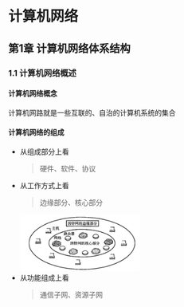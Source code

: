 # 计算机网络
## 第1章 计算机网络体系结构
### 1.1 计算机网络概述
#### 计算机网络概念
计算机网路就是一些互联的、自治的计算机系统的集合
#### 计算机网络的组成
- 从组成部分上看
  > 硬件、软件、协议
- 从工作方式上看
   > 边缘部分、核心部分
   <div align="left"><img src='figure/bianyuan.png' width=50%/></div>
- 从功能组成上看
   > 通信子网、资源子网


